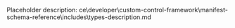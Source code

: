 Placeholder description: ce\developer\custom-control-framework\manifest-schema-reference\includes\types-description.md